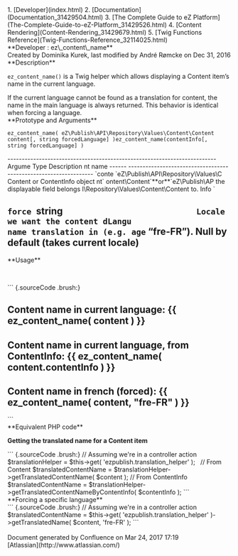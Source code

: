 <div id="page">
<div id="main" class="aui-page-panel">
<div id="main-header">
<div id="breadcrumb-section">
1.  [Developer](index.html)
2.  [Documentation](Documentation_31429504.html)
3.  [The Complete Guide to eZ
    Platform](The-Complete-Guide-to-eZ-Platform_31429526.html)
4.  [Content Rendering](Content-Rendering_31429679.html)
5.  [Twig Functions Reference](Twig-Functions-Reference_32114025.html)

</div>
**Developer : ez\_content\_name**

</div>
<div id="content" class="view">
<div class="page-metadata">
Created by Dominika Kurek, last modified by André Rømcke on Dec 31, 2016

</div>
<div id="main-content" class="wiki-content group">
<div class="contentLayout2">
<div class="columnLayout two-right-sidebar"
data-layout="two-right-sidebar">
<div class="cell normal" data-type="normal">
<div class="innerCell">
**Description**

`ez_content_name()` is a Twig helper which allows displaying a Content
item’s name in the current language.

<div
class="confluence-information-macro confluence-information-macro-information">
<div class="confluence-information-macro-body">
If the current language cannot be found as a translation for content,
the name in the main language is always returned. This behavior is
identical when forcing a language.

</div>
</div>
**Prototype and Arguments**

`ez_content_name( eZ\Publish\API\Repository\Values\Content\Content content[, string forcedLanguage] )ez_content_name(contentInfo[, string forcedLanguage] ) `

<div class="table-wrap">
  -------------------------------------------------------------------------
  Argume Type                                Description
  nt                                         
  name                                       
  ------ ----------------------------------- ------------------------------
  `conte `eZ\Publish\API\Repository\Values\C Content or ContentInfo object
  nt`    ontent\Content`**or**`eZ\Publish\AP the displayable field belongs
         I\Repository\Values\Content\Content to.
         Info `                              

  `force `string`                            Locale we want the content
  dLangu                                     name translation in (e.g.
  age`                                       “fre-FR”). Null by default
                                             (takes current locale)
  -------------------------------------------------------------------------

</div>
**Usage**

 

<div class="code panel pdl" style="border-width: 1px;">
<div class="codeContent panelContent pdl">
``` {.sourceCode .brush:}
<h2>Content name in current language: {{ ez_content_name( content ) }}</h2>
<h2>Content name in current language, from ContentInfo: {{ ez_content_name( content.contentInfo ) }}</h2>
<h2>Content name in french (forced): {{ ez_content_name( content, "fre-FR" ) }}</h2>
```

</div>
</div>
**Equivalent PHP code**

**Getting the translated name for a Content item**

<div class="code panel pdl" style="border-width: 1px;">
<div class="codeContent panelContent pdl">
``` {.sourceCode .brush:}
// Assuming we're in a controller action
$translationHelper = $this->get( 'ezpublish.translation_helper' );
 
// From Content
$translatedContentName = $translationHelper->getTranslatedContentName( $content );
// From ContentInfo
$translatedContentName = $translationHelper->getTranslatedContentNameByContentInfo( $contentInfo );
```

</div>
</div>
**Forcing a specific language**

<div class="code panel pdl" style="border-width: 1px;">
<div class="codeContent panelContent pdl">
``` {.sourceCode .brush:}
// Assuming we're in a controller action
$translatedContentName = $this->get( 'ezpublish.translation_helper' )->getTranslatedName( $content, 'fre-FR' );
```

</div>
</div>
</div>
</div>
<div class="cell aside" data-type="aside">
<div class="innerCell">
 

</div>
</div>
</div>
</div>
</div>
</div>
</div>
<div id="footer" role="contentinfo">
<div class="section footer-body">
Document generated by Confluence on Mar 24, 2017 17:19

<div id="footer-logo">
[Atlassian](http://www.atlassian.com/)

</div>
</div>
</div>
</div>

